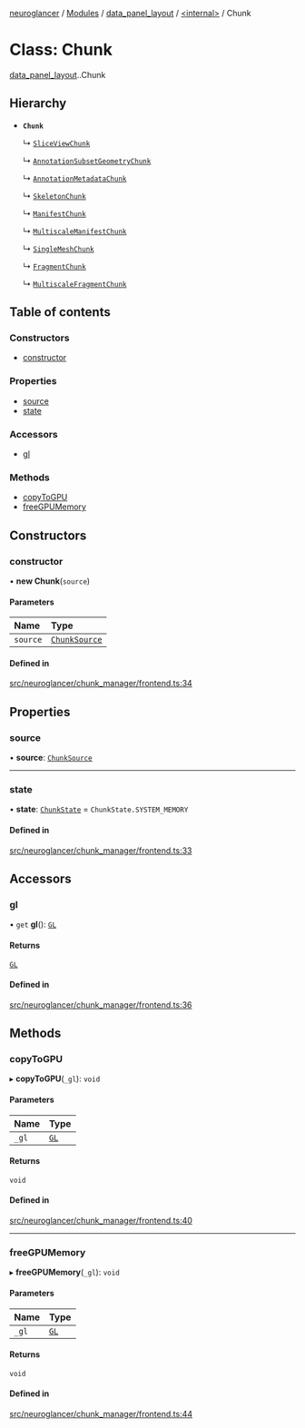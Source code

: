 [neuroglancer](../README.md) / [Modules](../modules.md) / [data\_panel\_layout](../modules/data_panel_layout.md) / [<internal\>](../modules/data_panel_layout._internal_.md) / Chunk

# Class: Chunk

[data_panel_layout](../modules/data_panel_layout.md).[<internal>](../modules/data_panel_layout._internal_.md).Chunk

## Hierarchy

- **`Chunk`**

  ↳ [`SliceViewChunk`](data_panel_layout._internal_.SliceViewChunk.md)

  ↳ [`AnnotationSubsetGeometryChunk`](image_user_layer._internal_.AnnotationSubsetGeometryChunk.md)

  ↳ [`AnnotationMetadataChunk`](image_user_layer._internal_.AnnotationMetadataChunk.md)

  ↳ [`SkeletonChunk`](layer._internal_.SkeletonChunk.md)

  ↳ [`ManifestChunk`](layer._internal_.ManifestChunk.md)

  ↳ [`MultiscaleManifestChunk`](layer._internal_.MultiscaleManifestChunk.md)

  ↳ [`SingleMeshChunk`](layer._internal_.SingleMeshChunk.md)

  ↳ [`FragmentChunk`](layer._internal_.FragmentChunk.md)

  ↳ [`MultiscaleFragmentChunk`](layer._internal_.MultiscaleFragmentChunk.md)

## Table of contents

### Constructors

- [constructor](data_panel_layout._internal_.Chunk.md#constructor)

### Properties

- [source](data_panel_layout._internal_.Chunk.md#source)
- [state](data_panel_layout._internal_.Chunk.md#state)

### Accessors

- [gl](data_panel_layout._internal_.Chunk.md#gl)

### Methods

- [copyToGPU](data_panel_layout._internal_.Chunk.md#copytogpu)
- [freeGPUMemory](data_panel_layout._internal_.Chunk.md#freegpumemory)

## Constructors

### constructor

• **new Chunk**(`source`)

#### Parameters

| Name | Type |
| :------ | :------ |
| `source` | [`ChunkSource`](data_panel_layout._internal_.ChunkSource.md) |

#### Defined in

[src/neuroglancer/chunk_manager/frontend.ts:34](https://github.com/ActiveBrainAtlas2/neuroglancer/blob/540617bc/src/neuroglancer/chunk_manager/frontend.ts#L34)

## Properties

### source

• **source**: [`ChunkSource`](data_panel_layout._internal_.ChunkSource.md)

___

### state

• **state**: [`ChunkState`](../enums/data_panel_layout._internal_.ChunkState.md) = `ChunkState.SYSTEM_MEMORY`

#### Defined in

[src/neuroglancer/chunk_manager/frontend.ts:33](https://github.com/ActiveBrainAtlas2/neuroglancer/blob/540617bc/src/neuroglancer/chunk_manager/frontend.ts#L33)

## Accessors

### gl

• `get` **gl**(): [`GL`](../interfaces/axes_lines._internal_.GL.md)

#### Returns

[`GL`](../interfaces/axes_lines._internal_.GL.md)

#### Defined in

[src/neuroglancer/chunk_manager/frontend.ts:36](https://github.com/ActiveBrainAtlas2/neuroglancer/blob/540617bc/src/neuroglancer/chunk_manager/frontend.ts#L36)

## Methods

### copyToGPU

▸ **copyToGPU**(`_gl`): `void`

#### Parameters

| Name | Type |
| :------ | :------ |
| `_gl` | [`GL`](../interfaces/axes_lines._internal_.GL.md) |

#### Returns

`void`

#### Defined in

[src/neuroglancer/chunk_manager/frontend.ts:40](https://github.com/ActiveBrainAtlas2/neuroglancer/blob/540617bc/src/neuroglancer/chunk_manager/frontend.ts#L40)

___

### freeGPUMemory

▸ **freeGPUMemory**(`_gl`): `void`

#### Parameters

| Name | Type |
| :------ | :------ |
| `_gl` | [`GL`](../interfaces/axes_lines._internal_.GL.md) |

#### Returns

`void`

#### Defined in

[src/neuroglancer/chunk_manager/frontend.ts:44](https://github.com/ActiveBrainAtlas2/neuroglancer/blob/540617bc/src/neuroglancer/chunk_manager/frontend.ts#L44)
